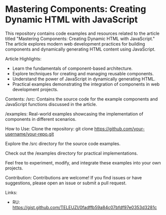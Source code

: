 # Mastering Components: Creating Dynamic HTML with JavaScript

This repository contains code examples and resources related to the article titled "Mastering Components: Creating Dynamic HTML with JavaScript." The article explores modern web development practices for building components and dynamically generating HTML content using JavaScript.

Article Highlights:

- Learn the fundamentals of component-based architecture.
- Explore techniques for creating and managing reusable components.
- Understand the power of JavaScript in dynamically generating HTML.
- Practical examples demonstrating the integration of components in web development projects.

Contents:
/src: Contains the source code for the example components and JavaScript functions discussed in the article.

/examples: Real-world examples showcasing the implementation of components in different scenarios.

How to Use:
Clone the repository: git clone <https://github.com/your-username/your-repo.git>

Explore the /src directory for the source code examples.

Check out the /examples directory for practical implementations.

Feel free to experiment, modify, and integrate these examples into your own projects.

Contribution:
Contributions are welcome! If you find issues or have suggestions, please open an issue or submit a pull request.

Links:

- RU: <https://gist.github.com/TELEUZI/0fadffb59a84c07bfdf97e0353d3281c>

